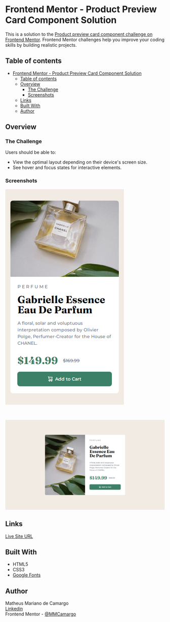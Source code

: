 # Frontend Mentor - Product Preview Card Component Solution

This is a solution to the [Product preview card component challenge on Frontend Mentor](https://www.frontendmentor.io/challenges/product-preview-card-component-GO7UmttRfa). Frontend Mentor challenges help you improve your coding skills by building realistic projects.

## Table of contents

-   [Frontend Mentor - Product Preview Card Component Solution](#frontend-mentor---product-preview-card-component-solution)
    -   [Table of contents](#table-of-contents)
    -   [Overview](#overview)
        -   [The Challenge](#the-challenge)
        -   [Screenshots](#screenshots)
    -   [Links](#links)
    -   [Built With](#built-with)
    -   [Author](#author)

## Overview

### The Challenge

Users should be able to:

-   View the optimal layout depending on their device's screen size.
-   See hover and focus states for interactive elements.

### Screenshots

![Mobile](./public/assets/images/mobile.png)

<br>

![Desktop](./public/assets/images/desktop.png)

## Links

[Live Site URL](https://mmc-product-preview-card-component.vercel.app)

## Built With

-   HTML5
-   CSS3
-   [Google Fonts](https://fonts.google.com/)

## Author

Matheus Mariano de Camargo <br>
[Linkedin](https://www.linkedin.com/in/matheus-mariano-de-camargo-667488244/) <br>
Frontend Mentor - [@MMCamargo](https://www.frontendmentor.io/profile/MMCamargo)
